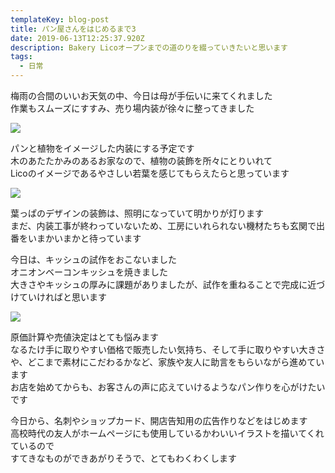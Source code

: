 ```yaml
---
templateKey: blog-post
title: パン屋さんをはじめるまで3
date: 2019-06-13T12:25:37.920Z
description: Bakery Licoオープンまでの道のりを綴っていきたいと思います
tags:
  - 日常
---
```

梅雨の合間のいいお天気の中、今日は母が手伝いに来てくれました\
作業もスムーズにすすみ、売り場内装が徐々に整ってきました

![](/img/11147.jpg)

パンと植物をイメージした内装にする予定です\
木のあたたかみのあるお家なので、植物の装飾を所々にとりいれて\
Licoのイメージであるやさしい若葉を感じてもらえたらと思っています

![](/img/11119.jpg)

葉っぱのデザインの装飾は、照明になっていて明かりが灯ります\
まだ、内装工事が終わっていないため、工房にいれられない機材たちも玄関で出番をいまかいまかと待っています

今日は、キッシュの試作をおこないました\
オニオンベーコンキッシュを焼きました\
大きさやキッシュの厚みに課題がありましたが、試作を重ねることで完成に近づけていければと思います

![](/img/11144.jpg)

原価計算や売値決定はとても悩みます\
なるたけ手に取りやすい価格で販売したい気持ち、そして手に取りやすい大きさや、どこまで素材にこだわるかなど、家族や友人に助言をもらいながら進めています\
お店を始めてからも、お客さんの声に応えていけるようなパン作りを心がけたいです

今日から、名刺やショップカード、開店告知用の広告作りなどをはじめます\
高校時代の友人がホームページにも使用しているかわいいイラストを描いてくれているので\
すてきなものができあがりそうで、とてもわくわくします
